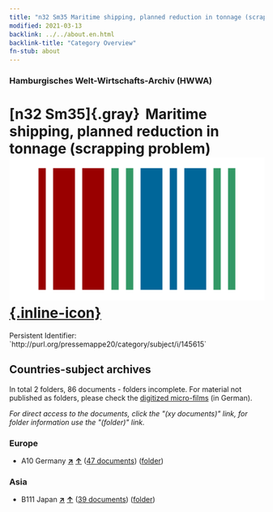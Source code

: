 ```yaml
---
title: "n32 Sm35 Maritime shipping, planned reduction in tonnage (scrapping problem)"
modified: 2021-03-13
backlink: ../../about.en.html
backlink-title: "Category Overview"
fn-stub: about
---
```


### Hamburgisches Welt-Wirtschafts-Archiv (HWWA)

# [n32 Sm35]{.gray}&#8201; Maritime shipping, planned reduction in tonnage (scrapping problem) &#160; [![Wikidata](/images/Wikidata-logo.svg "Wikidata"){.inline-icon}](http://www.wikidata.org/entity/Q104711198)

<div class="hint">Persistent Identifier: `http://purl.org/pressemappe20/category/subject/i/145615`</div>







## Countries-subject archives





In total 2 folders, 86 documents - folders incomplete.
For material not published as folders, please check the [digitized micro-films](/film/h1_sh.de.html) (in German).

_For direct access to the documents, click the "(xy documents)" link, for folder information use the "(folder)" link._



### Europe

- A10 Germany [**&nearr;**](../../../geo/i/126128/about.en.html "Germany (all folders)") [**&uarr;**](../../../geo/about.en.html#A10 "Country category system") (<a href="https://pm20.zbw.eu/iiifview/folder/sh/126128,145615" title="about: Germany : Maritime shipping, planned reduction in tonnage (scrapping problem)" target="_blank">47 documents</a>) ([folder](../../../../folder/sh/1261xx/126128/1456xx/145615/about.en.html))

### Asia

- B111 Japan [**&nearr;**](../../../geo/i/141272/about.en.html "Japan (all folders)") [**&uarr;**](../../../geo/about.en.html#B111 "Country category system") (<a href="https://pm20.zbw.eu/iiifview/folder/sh/141272,145615" title="about: Japan : Maritime shipping, planned reduction in tonnage (scrapping problem)" target="_blank">39 documents</a>) ([folder](../../../../folder/sh/1412xx/141272/1456xx/145615/about.en.html))








